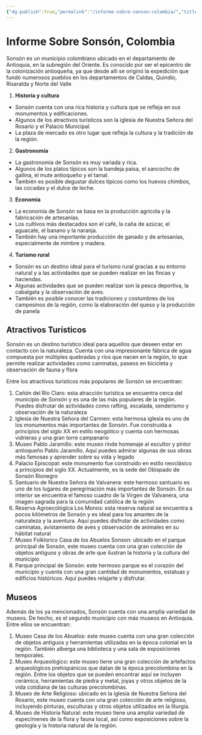 ```yaml
---
{"dg-publish":true,"permalink":"/informe-sobre-sonson-colombia/","title":"Informe Sobre Sonsón, Colombia","tags":["Pensamiento,"],"noteIcon":"","created":"2023-05-09T16:07:45.000-05:00","updated":"2023-05-05T10:01:16.000-05:00"}
---
```



# Informe Sobre Sonsón, Colombia

Sonsón es un municipio colombiano ubicado en el departamento de Antioquia, en la subregión del Oriente. Es conocido por ser el epicentro de la colonización antioqueña, ya que desde allí se originó la expedición que fundó numerosos pueblos en los departamentos de Caldas, Quindío, Risaralda y Norte del Valle 

1. **Historia y cultura**

- Sonsón cuenta con una rica historia y cultura que se refleja en sus monumentos y edificaciones.
- Algunos de los atractivos turísticos son la iglesia de Nuestra Señora del Rosario y el Palacio Municipal.
- La plaza de mercado es otro lugar que refleja la cultura y la tradición de la región.

2. **Gastronomía**

- La gastronomía de Sonsón es muy variada y rica.
- Algunos de los platos típicos son la bandeja paisa, el sancocho de gallina, el mute antioqueño y el tamal.
- También es posible degustar dulces típicos como los huevos chimbos, las cocadas y el dulce de leche.

3. **Economía**

- La economía de Sonsón se basa en la producción agrícola y la fabricación de artesanías.
- Los cultivos más destacados son el café, la caña de azúcar, el aguacate, el banano y la naranja.
- También hay una importante producción de ganado y de artesanías, especialmente de mimbre y madera.

4. **Turismo rural**

- Sonsón es un destino ideal para el turismo rural gracias a su entorno natural y a las actividades que se pueden realizar en las fincas y haciendas.
- Algunas actividades que se pueden realizar son la pesca deportiva, la cabalgata y la observación de aves.
- También es posible conocer las tradiciones y costumbres de los campesinos de la región, como la elaboración del queso y la producción de panela

## Atractivos Turísticos

Sonsón es un destino turístico ideal para aquellos que deseen estar en contacto con la naturaleza. Cuenta con una impresionante fábrica de agua compuesta por múltiples quebradas y ríos que nacen en la región, lo que permite realizar actividades como caminatas, paseos en bicicleta y observación de fauna y flora

Entre los atractivos turísticos más populares de Sonsón se encuentran:

1. Cañón del Río Claro: esta atracción turística se encuentra cerca del municipio de Sonsón y es una de las más populares de la región. Puedes disfrutar de actividades como rafting, escalada, senderismo y observación de la naturaleza 
2. Iglesia de Nuestra Señora del Carmen: esta hermosa iglesia es uno de los monumentos más importantes de Sonsón. Fue construida a principios del siglo XX en estilo neogótico y cuenta con hermosas vidrieras y una gran torre campanario
3. Museo Pablo Jaramillo: este museo rinde homenaje al escultor y pintor antioqueño Pablo Jaramillo. Aquí puedes admirar algunas de sus obras más famosas y aprender sobre su vida y legado 
4. Palacio Episcopal: este monumento fue construido en estilo neoclásico a principios del siglo XX. Actualmente, es la sede del Obispado de Sonsón Rionegro
5. Santuario de Nuestra Señora de Valvanera: este hermoso santuario es uno de los lugares de peregrinación más importantes de Sonsón. En su interior se encuentra el famoso cuadro de la Virgen de Valvanera, una imagen sagrada para la comunidad católica de la región 
6. Reserva Agroecológica Los Monos: esta reserva natural se encuentra a pocos kilómetros de Sonsón y es ideal para los amantes de la naturaleza y la aventura. Aquí puedes disfrutar de actividades como caminatas, avistamiento de aves y observación de animales en su hábitat natural
7. Museo Folklorico Casa de los Abuelos Sonson: ubicado en el parque principal de Sonsón, este museo cuenta con una gran colección de objetos antiguos y obras de arte que ilustran la historia y la cultura del municipio
8. Parque principal de Sonsón: este hermoso parque es el corazón del municipio y cuenta con una gran cantidad de monumentos, estatuas y edificios históricos. Aquí puedes relajarte y disfrutar.

## Museos

Además de los ya mencionados, Sonsón cuenta con una amplia variedad de museos. De hecho, es el segundo municipio con más museos en Antioquia. Entre ellos se encuentran:

1. Museo Casa de los Abuelos: este museo cuenta con una gran colección de objetos antiguos y herramientas utilizadas en la época colonial en la región. También alberga una biblioteca y una sala de exposiciones temporales.
2. Museo Arqueológico: este museo tiene una gran colección de artefactos arqueológicos prehispánicos que datan de la época precolombina en la región. Entre los objetos que se pueden encontrar aquí se incluyen cerámica, herramientas de piedra y metal, joyas y otros objetos de la vida cotidiana de las culturas precolombinas.
3. Museo de Arte Religioso: ubicado en la iglesia de Nuestra Señora del Rosario, este museo cuenta con una gran colección de arte religioso, incluyendo pinturas, esculturas y otros objetos utilizados en la liturgia.
4. Museo de Historia Natural: este museo tiene una amplia variedad de especímenes de la flora y fauna local, así como exposiciones sobre la geología y la historia natural de la región.
